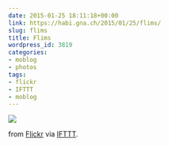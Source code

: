 ```yaml
---
date: 2015-01-25 18:11:18+00:00
link: https://habi.gna.ch/2015/01/25/flims/
slug: flims
title: Flims
wordpress_id: 3819
categories:
- moblog
- photos
tags:
- flickr
- IFTTT
- moblog
---
```


![](http://ift.tt/1B9Wsup)  

from [Flickr](http://flic.kr/p/qW4fxY) via [IFTTT](http://ift.tt/1c4nCfM).
